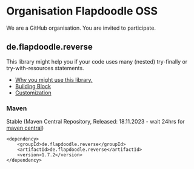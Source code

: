 # Organisation Flapdoodle OSS

We are a GitHub organisation. You are invited to participate.

## de.flapdoodle.reverse

This library might help you if your code uses many (nested) try-finally or try-with-resources statements.

* [Why you might use this library.](docs/WhyUseTransitions.md)
* [Building Block](docs/HowToBuildAndUseTransitions.md)
* [Customization](docs/CustomizeTransitions.md)

### Maven

Stable (Maven Central Repository, Released: 18.11.2023 - wait 24hrs for [maven central](http://repo1.maven.org/maven2/de/flapdoodle/reverse/de.flapdoodle.reverse/maven-metadata.xml))

	<dependency>
		<groupId>de.flapdoodle.reverse</groupId>
		<artifactId>de.flapdoodle.reverse</artifactId>
		<version>1.7.2</version>
	</dependency>
